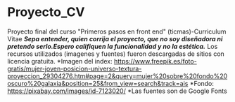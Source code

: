 # Proyecto_CV
Proyecto final del curso "Primeros pasos en front end" (ticmas)-Curriculum Vitae
***Sepa entender, quien corrija el proyecto, que no soy diseñadora ni pretendo serlo.Espero califiquen la funcionalidad y no la estética.***
Los recursos utilizados (imagenes y fuentes) fueron descargadas de sitios con licencia gratuita.
*Imagen del index: https://www.freepik.es/foto-gratis/mujer-joven-posicion-universo-textura-proyeccion_29304276.htm#page=2&query=mujer%20sobre%20fondo%20oscuro%20galaxia&position=25&from_view=search&track=ais
*Fondo: https://pixabay.com/images/id-7123020/
*Las fuentes son de Google Fonts
